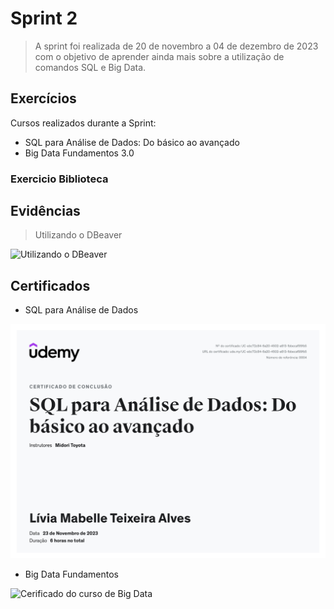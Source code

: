 # Sprint 2

> A sprint foi realizada de 20 de novembro a 04 de dezembro de 2023 com o objetivo de aprender ainda mais sobre a utilização de comandos SQL e Big Data. 

## Exercícios  

Cursos realizados durante a Sprint:
- SQL para Análise de Dados: Do básico ao avançado
- Big Data Fundamentos 3.0

### Exercicio Biblioteca

## Evidências

> Utilizando o DBeaver 

![Utilizando o DBeaver](evidencias/)

## Certificados

- SQL para Análise de Dados

![Cerificado do curso de SQL](certificados/certificado-sql.jpg)

- Big Data Fundamentos

![Cerificado do curso de Big Data](certificados/)

